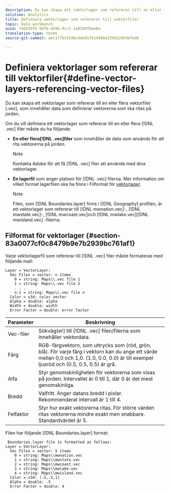 ```yaml
---
description: Du kan skapa ett vektorlager som refererar till en eller flera vektorfiler (.vec), som innehåller data som definierar vektorerna som ska ritas på jorden.
solution: Analytics
title: Definiera vektorlager som refererar till vektorfiler
topic: Data workbench
uuid: fe6639fb-98fb-4246-9cc1-1a928df6ae0a
translation-type: tm+mt
source-git-commit: aec1f7b14198cdde91f61d490a235022943bfedb

---
```



# Definiera vektorlager som refererar till vektorfiler{#define-vector-layers-referencing-vector-files}

Du kan skapa ett vektorlager som refererar till en eller flera vektorfiler (.vec), som innehåller data som definierar vektorerna som ska ritas på jorden.

Om du vill definiera ett vektorlager som refererar till en eller flera [!DNL .vec] filer måste du ha följande:

* **En eller flera[!DNL .vec]filer** som innehåller de data som används för att rita vektorerna på jorden.

   >[!NOTE]
   >
   >Kontakta Adobe för att få [!DNL .vec] filer att använda med dina vektorlager.

* **En lagerfil** som anger platsen för [!DNL .vec] filerna. Mer information om vilket format lagerfilen ska ha finns i Filformat för [vektorlager](../../../../home/c-get-started/c-im-layers/c-vctr-layers/c-ref-vctr-files.md#section-83a0077cf0c8479b9e7b2939bc761af1).

   >[!NOTE]
   >
   >Filen, som [!DNL Boundaries.layer] finns i [!DNL Geography] profilen, är ett vektorlager som refererar till [!DNL mwnation.vec]-, [!DNL mwstate.vec]-, [!DNL mwcoast.vec]och [!DNL mwlake.vec][!DNL mwisland.vec] -filerna.

## Filformat för vektorlager {#section-83a0077cf0c8479b9e7b2939bc761af1}

Varje vektorlagerfil som refererar till [!DNL .vec] filer måste formateras med följande mall:

```
Layer = VectorLayer:
  Vec Files = vector: n items
    0 = string: Maps\\.vec file 1
    1 = string: Maps\\.vec file 2
    . . .
    n-1 = string: Maps\\.vec file n
  Color = v3d: color vector
  Alpha = double: alpha
  Width = double: width
  Error Factor = double: error factor
```

| Parameter | Beskrivning |
|---|---|
| Vec-filer | Sökväg(er) till [!DNL .vec] filen/filerna som innehåller vektordata. |
| Färg | RGB-färgvektorn, som uttrycks som (röd, grön, blå). För varje färg i vektorn kan du ange ett värde mellan 0,0 och 1,0. (1.0, 0.0, 0.0) är till exempel ljusröd och (0.5, 0.5, 0.5) är grå. |
| Alfa | Styr genomskinligheten för vektorerna som visas på jorden. Intervallet är 0 till 1, där 0 är det mest genomskinliga. |
| Bredd | Valfritt. Anger datans bredd i pixlar. Rekommenderat intervall är 1 till 4. |
| Felfaktor | Styr hur exakt vektorerna ritas. För större värden ritas vektorerna mindre exakt men snabbare. Standardvärdet är 5. |

Filen har följande [!DNL Boundaries.layer] format:

```
 Boundaries.layer file is formatted as follows:
Layer = VectorLayer:
  Vec Files = vector: 5 items
    0 = string: Maps\\mwnation.vec
    1 = string: Maps\\mwstate.vec
    2 = string: Maps\\mwcoast.vec
    3 = string: Maps\\mwlake.vec
    4 = string: Maps\\mwisland.vec
  Color = v3d: (.5,.5,1)
  Alpha = double: .5
  Error Factor = double: 4
```


